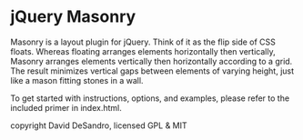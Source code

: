 jQuery Masonry
==============

Masonry is a layout plugin for jQuery. Think of it as the flip side of CSS floats. Whereas floating arranges elements horizontally then vertically, Masonry arranges elements vertically then horizontally according to a grid. The result minimizes vertical gaps between elements of varying height, just like a mason fitting stones in a wall.

To get started with instructions, options, and examples, please refer to the included primer in index.html.

copyright David DeSandro, licensed GPL & MIT